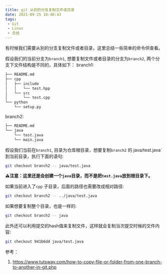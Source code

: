 ```yaml
---
title: git 从别的分支复制文件或目录
date: 2021-09-25 10:46:43
tags:
 - Git
 - Linux
 - 总结
---
```

有时候我们需要从别的分支复制文件或者目录，这里总结一些简单的命令供查看。
<!--more-->

假设我们的当前分支为`branch1`, 想要复制文件或者目录的分支为`branch2`, 两个分支下文件结构是不同的，具体如下：
branch1: 
```bash
├── README.md
├── cpp
│   ├── include
│   │   └── test.hpp
│   └── src
│       └── test.cpp
└── python
    └── setup.py
```
branch2:
```bash
├── README.md
└── java
    └── test.java
    └── main.java
```

假设我们当前在`branch1`, 目录为仓库根目录，想要复制`branch2` 的 java/test.java` 到当前目录，执行下面的语句:
```bash
git checkout branch2 -- java/test.java
```
**⚠️注意：这里还是会创建一个`java`目录，而不是把`test.java`放到根目录下。**

如果当前进入了`cpp` 子目录，后面的路径也需要改成相对路径:
```bash
git checkout branch2 -- ../java/test.java
```
如果想要复制整个目录，也是一样的:
```bash
git checkout branch2 -- java
```
此外还可以利用提交的hash值来复制文件，这样就会复制当次提交时候的文件内容:
```bash
git checkout 941b6dd java/test.java
```
参考：
1. <https://www.tutsway.com/how-to-copy-file-or-folder-from-one-branch-to-another-in-git.php>
